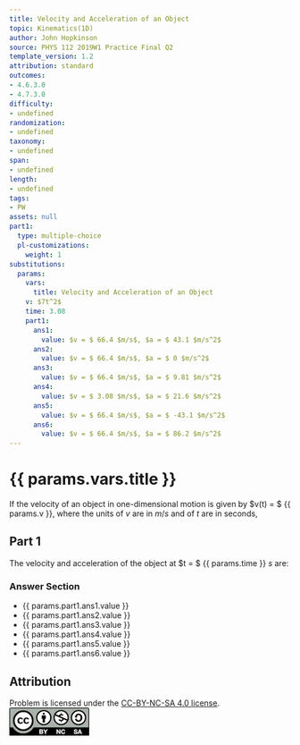 ```yaml
---
title: Velocity and Acceleration of an Object
topic: Kinematics(1D)
author: John Hopkinson
source: PHYS 112 2019W1 Practice Final Q2
template_version: 1.2
attribution: standard
outcomes:
- 4.6.3.0
- 4.7.3.0
difficulty:
- undefined
randomization:
- undefined
taxonomy:
- undefined
span:
- undefined
length:
- undefined
tags:
- PW
assets: null
part1:
  type: multiple-choice
  pl-customizations:
    weight: 1
substitutions:
  params:
    vars:
      title: Velocity and Acceleration of an Object
    v: $7t^2$
    time: 3.08
    part1:
      ans1:
        value: $v = $ 66.4 $m/s$, $a = $ 43.1 $m/s^2$
      ans2:
        value: $v = $ 66.4 $m/s$, $a = $ 0 $m/s^2$
      ans3:
        value: $v = $ 66.4 $m/s$, $a = $ 9.81 $m/s^2$
      ans4:
        value: $v = $ 3.08 $m/s$, $a = $ 21.6 $m/s^2$
      ans5:
        value: $v = $ 66.4 $m/s$, $a = $ -43.1 $m/s^2$
      ans6:
        value: $v = $ 66.4 $m/s$, $a = $ 86.2 $m/s^2$
---
```

# {{ params.vars.title }}
If the velocity of an object in one-dimensional motion is given by $v(t) = $ {{ params.v }}, where the units of $v$ are in $m/s$ and of $t$ are in seconds,

## Part 1

The velocity and acceleration of the object at $t = $ {{ params.time }} $s$ are:

### Answer Section

- {{ params.part1.ans1.value }}
- {{ params.part1.ans2.value }}
- {{ params.part1.ans3.value }}
- {{ params.part1.ans4.value }}
- {{ params.part1.ans5.value }}
- {{ params.part1.ans6.value }}

## Attribution

Problem is licensed under the [CC-BY-NC-SA 4.0 license](https://creativecommons.org/licenses/by-nc-sa/4.0/).<br> ![The Creative Commons 4.0 license requiring attribution-BY, non-commercial-NC, and share-alike-SA license.](https://raw.githubusercontent.com/firasm/bits/master/by-nc-sa.png)